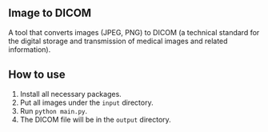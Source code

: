 ## Image to DICOM
A tool that converts images (JPEG, PNG) to DICOM (a technical standard for the digital storage and transmission of medical images and related information).
## How to use
1.  Install all necessary packages.
2.  Put all images under the `input` directory.
3.  Run `python main.py`.
4.  The DICOM file will be in the `output` directory.
